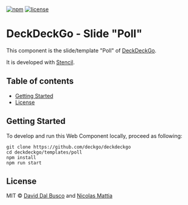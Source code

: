 [![npm][npm-badge]][npm-badge-url]
[![license][npm-license]][npm-license-url]

[npm-badge]: https://img.shields.io/npm/v/@deckdeckgo/slide-poll
[npm-badge-url]: https://www.npmjs.com/package/@deckdeckgo/slide-poll
[npm-license]: https://img.shields.io/npm/l/@deckdeckgo/slide-poll
[npm-license-url]: https://github.com/deckgo/deckdeckgo/blob/master/templates/poll/LICENSE

# DeckDeckGo - Slide "Poll"

This component is the slide/template "Poll" of [DeckDeckGo].

It is developed with [Stencil](https://stenciljs.com).

## Table of contents

- [Getting Started](#getting-started)
- [License](#license)

## Getting Started

To develop and run this Web Component locally, proceed as following:

```
git clone https://github.com/deckgo/deckdeckgo
cd deckdeckgo/templates/poll
npm install
npm run start
```

## License

MIT © [David Dal Busco](mailto:david.dalbusco@outlook.com) and [Nicolas Mattia](mailto:nicolas@nmattia.com)

[deckdeckgo]: https://deckdeckgo.com
